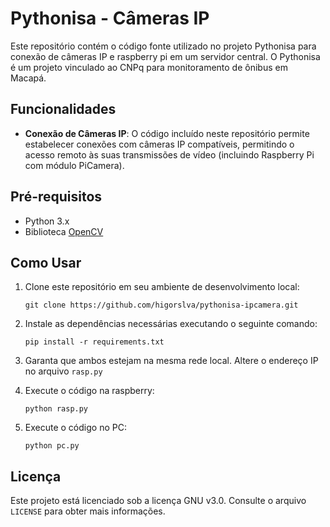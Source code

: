 # Pythonisa - Câmeras IP

Este repositório contém o código fonte utilizado no projeto Pythonisa para conexão de câmeras IP e raspberry pi em um servidor central. O Pythonisa é um projeto vinculado ao CNPq para monitoramento de ônibus em Macapá.

## Funcionalidades

- **Conexão de Câmeras IP**: O código incluído neste repositório permite estabelecer conexões com câmeras IP compatíveis, permitindo o acesso remoto às suas transmissões de vídeo (incluindo Raspberry Pi com módulo PiCamera).

## Pré-requisitos

- Python 3.x
- Biblioteca [OpenCV](https://pypi.org/project/opencv-python/)

## Como Usar

1. Clone este repositório em seu ambiente de desenvolvimento local:

   ```
   git clone https://github.com/higorslva/pythonisa-ipcamera.git
   ```

2. Instale as dependências necessárias executando o seguinte comando:

   ```
   pip install -r requirements.txt
   ```

3. Garanta que ambos estejam na mesma rede local. Altere o endereço IP no arquivo ```rasp.py```

4. Execute o código na raspberry:

   ```
   python rasp.py
   ```
5. Execute o código no PC:

   ```
   python pc.py
   ```   

## Licença

Este projeto está licenciado sob a licença GNU v3.0. Consulte o arquivo `LICENSE` para obter mais informações.
